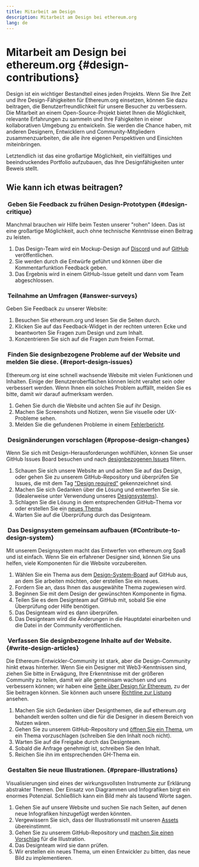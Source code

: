 ```yaml
---
title: Mitarbeit am Design
description: Mitarbeit am Design bei ethereum.org
lang: de
---
```


# Mitarbeit am Design bei ethereum.org {#design-contributions}

Design ist ein wichtiger Bestandteil eines jeden Projekts. Wenn Sie Ihre Zeit und Ihre Design-Fähigkeiten für Ethereum.org einsetzen, können Sie dazu beitragen, die Benutzerfreundlichkeit für unsere Besucher zu verbessern. Die Mitarbeit an einem Open-Source-Projekt bietet Ihnen die Möglichkeit, relevante Erfahrungen zu sammeln und Ihre Fähigkeiten in einer kollaborativen Umgebung zu entwickeln. Sie werden die Chance haben, mit anderen Designern, Entwicklern und Community-Mitgliedern zusammenzuarbeiten, die alle ihre eigenen Perspektiven und Einsichten miteinbringen.

Letztendlich ist das eine großartige Möglichkeit, ein vielfältiges und beeindruckendes Portfolio aufzubauen, das Ihre Designfähigkeiten unter Beweis stellt.

## Wie kann ich etwas beitragen?

### <Emoji text=":one:" size={1} /> &nbsp;Geben Sie Feedback zu frühen Design-Prototypen {#design-critique}

Manchmal brauchen wir Hilfe beim Testen unserer "rohen" Ideen. Das ist eine großartige Möglichkeit, auch ohne technische Kenntnisse einen Beitrag zu leisten.

1. Das Design-Team wird ein Mockup-Design auf [Discord](https://discord.com/invite/CetY6Y4) und auf [GitHub](https://github.com/ethereum/ethereum-org-website/labels/design%20required%20%F0%9F%8E%A8) veröffentlichen.
2. Sie werden durch die Entwürfe geführt und können über die Kommentarfunktion Feedback geben.
3. Das Ergebnis wird in einem GitHub-Issue geteilt und dann vom Team abgeschlossen.

### <Emoji text=":two:" size={1} /> &nbsp;Teilnahme an Umfragen {#answer-surveys}

Geben Sie Feedback zu unserer Website:

1. Besuchen Sie ethereum.org und lesen Sie die Seiten durch.
2. Klicken Sie auf das Feedback-Widget in der rechten unteren Ecke und beantworten Sie Fragen zum Design und zum Inhalt.
3. Konzentrieren Sie sich auf die Fragen zum freien Format.

### <Emoji text=":three:" size={1} /> &nbsp;Finden Sie designbezogene Probleme auf der Website und melden Sie diese. {#report-design-issues}

Ethereum.org ist eine schnell wachsende Website mit vielen Funktionen und Inhalten. Einige der Benutzeroberflächen können leicht veraltet sein oder verbessert werden. Wenn Ihnen ein solches Problem auffällt, melden Sie es bitte, damit wir darauf aufmerksam werden.

1. Gehen Sie durch die Website und achten Sie auf ihr Design.
2. Machen Sie Screenshots und Notizen, wenn Sie visuelle oder UX-Probleme sehen.
3. Melden Sie die gefundenen Probleme in einem [Fehlerbericht](https://github.com/ethereum/ethereum-org-website/issues/new/choose).

### <Emoji text=":four:" size={1} /> &nbsp;Designänderungen vorschlagen {#propose-design-changes}

Wenn Sie sich mit Design-Herausforderungen wohlfühlen, können Sie unser GitHub Issues Board besuchen und nach [designbezogenen Issues](https://github.com/ethereum/ethereum-org-website/labels/design%20required%20%F0%9F%8E%A8) filtern.

1. Schauen Sie sich unsere Website an und achten Sie auf das Design, oder gehen Sie zu unserem GitHub-Repository und überprüfen Sie Issues, die mit dem Tag ["Design required"](https://github.com/ethereum/ethereum-org-website/labels/design%20required%20%F0%9F%8E%A8) gekennzeichnet sind.
2. Machen Sie sich Gedanken über die Lösung und entwerfen Sie sie. (Idealerweise unter Verwendung unseres [Designsystems](https://www.figma.com/community/file/1134414495420383395)).
3. Schlagen Sie die Lösung in dem entsprechenden GitHub-Thema vor oder erstellen Sie ein [neues Thema](https://github.com/ethereum/ethereum-org-website/issues/new?assignees=&labels=feature+%3Asparkles%3A&template=feature_request.yaml&title=Feature+request).
4. Warten Sie auf die Überprüfung durch das Designteam.

### <Emoji text=":five:" size={1} /> &nbsp;Das Designsystem gemeinsam aufbauen {#Contribute-to-design-system}

Mit unserem Designsystem macht das Entwerfen von ethereum.org Spaß und ist einfach. Wenn Sie ein erfahrener Designer sind, können Sie uns helfen, viele Komponenten für die Website vorzubereiten.

1. Wählen Sie ein Thema aus dem [Design-System-Board](https://github.com/ethereum/ethereum-org-website/labels/design%20system) auf GitHub aus, an dem Sie arbeiten möchten, oder erstellen Sie ein neues.
2. Fordern Sie an, dass Ihnen das ausgewählte Thema zugewiesen wird.
3. Beginnen Sie mit dem Design der gewünschten Komponente in figma.
4. Teilen Sie es dem Designteam auf GitHub mit, sobald Sie eine Überprüfung oder Hilfe benötigen.
5. Das Designteam wird es dann überprüfen.
6. Das Designteam wird die Änderungen in die Hauptdatei einarbeiten und die Datei in der Community veröffentlichen.

### <Emoji text=":six:" size={1} /> &nbsp;Verfassen Sie designbezogene Inhalte auf der Website. {#write-design-articles}

Die Ethereum-Entwickler-Community ist stark, aber die Design-Community hinkt etwas hinterher. Wenn Sie ein Designer mit Web3-Kenntnissen sind, ziehen Sie bitte in Erwägung, Ihre Erkenntnisse mit der größeren Community zu teilen, damit wir alle gemeinsam wachsen und uns verbessern können; wir haben eine [Seite über Design für Ethereum](/developers/docs/design-and-ux/), zu der Sie beitragen können. Sie können auch unsere [Richtline zur Listung](/contributing/design/adding-design-resources) ansehen.

1. Machen Sie sich Gedanken über Designthemen, die auf ethereum.org behandelt werden sollten und die für die Designer in diesem Bereich von Nutzen wären.
2. Gehen Sie zu unserem GitHub-Repository und [öffnen Sie ein Thema](https://github.com/ethereum/ethereum-org-website/issues/new), um ein Thema vorzuschlagen (schreiben Sie den Inhalt noch nicht).
3. Warten Sie auf die Freigabe durch das Designteam.
4. Sobald die Anfrage genehmigt ist, schreiben Sie den Inhalt.
5. Reichen Sie ihn im entsprechenden GH-Thema ein.

### <Emoji text=":seven:" size={1} /> &nbsp;Gestalten Sie neue Illustrationen. {#prepare-illustrations}

Visualisierungen sind eines der wirkungsvollsten Instrumente zur Erklärung abstrakter Themen. Der Einsatz von Diagrammen und Infografiken birgt ein enormes Potenzial. Schließlich kann ein Bild mehr als tausend Worte sagen.

1. Gehen Sie auf unsere Website und suchen Sie nach Seiten, auf denen neue Infografiken hinzugefügt werden könnten.
2. Vergewissern Sie sich, dass der Illustrationsstil mit unseren [Assets](/assets/) übereinstimmt.
3. Gehen Sie zu unserem GitHub-Repository und [machen Sie einen Vorschlag](https://github.com/ethereum/ethereum-org-website/issues/new) für die Illustration.
4. Das Designteam wird sie dann prüfen.
5. Wir erstellen ein neues Thema, um einen Entwickler zu bitten, das neue Bild zu implementieren.
